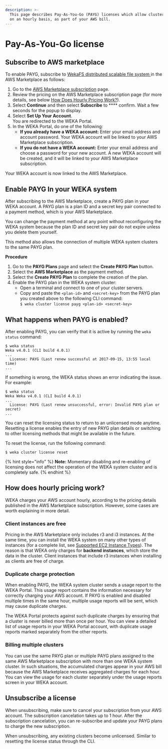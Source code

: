 ```yaml
---
description: >-
  This page describes Pay-As-You-Go (PAYG) licenses which allow cluster payment
  on an hourly basis, as part of your AWS bill.
---
```


# Pay-As-You-Go license

## Subscribe to AWS marketplace

To enable PAYG, subscribe to [WekaFS distributed scalable file system ](https://aws.amazon.com/marketplace/pp/B07W8V4PN9?ref\_=srh\_res\_product\_title)in the AWS Marketplace as follows:

1. Go to the [AWS Marketplace subscription](https://aws.amazon.com/marketplace/pp/B07W8V4PN9?ref\_=srh\_res\_product\_title) page.
2. Review the pricing on the AWS Marketplace subscription page (for more details, see below [How Does Hourly Pricing Work?](pay-as-you-go.md#how-does-hourly-pricing-work)).
3. Select **Continue** and then select **Subscribe** to **** confirm. Wait a few seconds for the popup to display.
4. Select **Set Up Your Account**.\
   You are redirected to the WEKA Portal.
5. In the WEKA Portal, do one of the following:
   * **If you already have a WEKA account:** Enter your email address and account password. Your WEKA account will be linked to your AWS Marketplace subscription.
   * **If you do not have a WEKA account:** Enter your email address and choose a password for your new account. A new WEKA account will be created, and it will be linked to your AWS Marketplace subscription.

Your WEKA account is now linked to the AWS Marketplace.

## Enable PAYG In your WEKA system

After subscribing to the AWS Marketplace, create a PAYG plan in your WEKA account. A PAYG plan is a plan ID and a secret key pair connected to a payment method, which is your AWS Marketplace.

You can change the payment method at any point without reconfiguring the WEKA system because the plan ID and secret key pair do not expire unless you delete them yourself.

This method also allows the connection of multiple WEKA system clusters to the same PAYG plan.

**Procedure**

1. Go to the **PAYG Plans** page and select the **Create PAYG Plan** button.
2. Select the **AWS Marketplace** as the payment method.
3. Select the **Create PAYG Plan** to complete the creation of the plan.
4. Enable the PAYG plan in the WEKA system cluster:
   * Open a terminal and connect to one of your cluster servers.
   * Copy and paste the `<plan-id>` and `<secret-key>` from the PAYG plan you created above to the following CLI command: \
     `$ weka cluster license payg <plan-id> <secret-key>`

## What happens when PAYG is enabled?

After enabling PAYG, you can verify that it is active by running the `weka status` command:

```
$ weka status
Weka v4.0.1 (CLI build 4.0.1)
...
  License: PAYG (Last renew successful at 2017-09-15, 13:55 local time)
...
```

If something is wrong, the WEKA status shows an error indicating the issue. For example:

```
$ weka status
Weka Weka v4.0.1 (CLI build 4.0.1)
...
  License: PAYG (Last renew unsuccessful, error: Invalid PAYG plan or secret)
...
```

You can reset the licensing status to return to an unlicensed mode anytime. Resetting a license enables the entry of new PAYG plan details or switching to other licensing methods that might be available in the future.

&#x20;To reset the license, run the following command:

```
$ weka cluster license reset
```

{% hint style="info" %}
**Note:** Momentary disabling and re-enabling of licensing does not affect the operation of the WEKA system cluster and is completely safe.
{% endhint %}

## How does hourly pricing work?

WEKA charges your AWS account hourly, according to the pricing details published in the AWS Marketplace subscription. However, some cases are worth explaining in more detail.

### Client instances are free

Pricing in the AWS Marketplace only includes r3 and i3 instances. At the same time, you can install the WEKA system on many other types of instances (for a complete list, see [Supported EC2 Instance Types](../install/aws/supported-ec2-instance-types.md)). The reason is that WEKA only charges for **backend instances**, which store the data in the cluster. Client instances that include r3 instances when installing as clients are free of charge.

### Duplicate charge protection

When enabling PAYG, the WEKA system cluster sends a usage report to the WEKA Portal. This usage report contains the information necessary for correctly charging your AWS account. If PAYG is enabled and disabled multiple times in the same hour, multiple usage reports will be sent, which may cause duplicate charges.

The WEKA Portal protects against such duplicate charges by ensuring that a cluster is never billed more than once per hour. You can view a detailed list of usage reports in your WEKA Portal account, with duplicate usage reports marked separately from the other reports.

### Billing multiple clusters

You can use the same PAYG plan or multiple PAYG plans assigned to the same AWS Marketplace subscription with more than one WEKA system cluster. In such situations, the accumulated charges appear in your AWS bill because the AWS Marketplace receives aggregated charges for each hour. You can view the usage for each cluster separately under the usage reports screen in your WEKA account.

## Unsubscribe a license

When unsubscribing, make sure to cancel your subscription from your AWS account. The subscription cancelation takes up to 1 hour. After the subscription cancelation, you can re-subscribe and update your PAYG plans to charge the new subscription.

When unsubscribing, any existing clusters become unlicensed. Similar to resetting the license status through the CLI.
